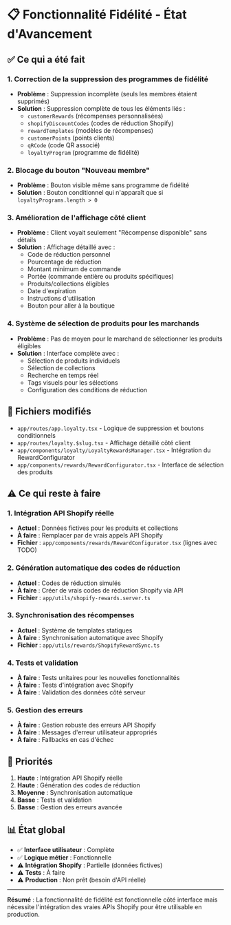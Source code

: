 # 📋 Fonctionnalité Fidélité - État d'Avancement

## ✅ **Ce qui a été fait**

### 1. **Correction de la suppression des programmes de fidélité**

- **Problème** : Suppression incomplète (seuls les membres étaient supprimés)
- **Solution** : Suppression complète de tous les éléments liés :
  - `customerRewards` (récompenses personnalisées)
  - `shopifyDiscountCodes` (codes de réduction Shopify)
  - `rewardTemplates` (modèles de récompenses)
  - `customerPoints` (points clients)
  - `qRCode` (code QR associé)
  - `loyaltyProgram` (programme de fidélité)

### 2. **Blocage du bouton "Nouveau membre"**

- **Problème** : Bouton visible même sans programme de fidélité
- **Solution** : Bouton conditionnel qui n'apparaît que si `loyaltyPrograms.length > 0`

### 3. **Amélioration de l'affichage côté client**

- **Problème** : Client voyait seulement "Récompense disponible" sans détails
- **Solution** : Affichage détaillé avec :
  - Code de réduction personnel
  - Pourcentage de réduction
  - Montant minimum de commande
  - Portée (commande entière ou produits spécifiques)
  - Produits/collections éligibles
  - Date d'expiration
  - Instructions d'utilisation
  - Bouton pour aller à la boutique

### 4. **Système de sélection de produits pour les marchands**

- **Problème** : Pas de moyen pour le marchand de sélectionner les produits éligibles
- **Solution** : Interface complète avec :
  - Sélection de produits individuels
  - Sélection de collections
  - Recherche en temps réel
  - Tags visuels pour les sélections
  - Configuration des conditions de réduction

## 🔧 **Fichiers modifiés**

- `app/routes/app.loyalty.tsx` - Logique de suppression et boutons conditionnels
- `app/routes/loyalty.$slug.tsx` - Affichage détaillé côté client
- `app/components/loyalty/LoyaltyRewardsManager.tsx` - Intégration du RewardConfigurator
- `app/components/rewards/RewardConfigurator.tsx` - Interface de sélection des produits

## ⚠️ **Ce qui reste à faire**

### 1. **Intégration API Shopify réelle**

- **Actuel** : Données fictives pour les produits et collections
- **À faire** : Remplacer par de vrais appels API Shopify
- **Fichier** : `app/components/rewards/RewardConfigurator.tsx` (lignes avec TODO)

### 2. **Génération automatique des codes de réduction**

- **Actuel** : Codes de réduction simulés
- **À faire** : Créer de vrais codes de réduction Shopify via API
- **Fichier** : `app/utils/shopify-rewards.server.ts`

### 3. **Synchronisation des récompenses**

- **Actuel** : Système de templates statiques
- **À faire** : Synchronisation automatique avec Shopify
- **Fichier** : `app/utils/rewards/ShopifyRewardSync.ts`

### 4. **Tests et validation**

- **À faire** : Tests unitaires pour les nouvelles fonctionnalités
- **À faire** : Tests d'intégration avec Shopify
- **À faire** : Validation des données côté serveur

### 5. **Gestion des erreurs**

- **À faire** : Gestion robuste des erreurs API Shopify
- **À faire** : Messages d'erreur utilisateur appropriés
- **À faire** : Fallbacks en cas d'échec

## 🎯 **Priorités**

1. **Haute** : Intégration API Shopify réelle
2. **Haute** : Génération des codes de réduction
3. **Moyenne** : Synchronisation automatique
4. **Basse** : Tests et validation
5. **Basse** : Gestion des erreurs avancée

## 📊 **État global**

- ✅ **Interface utilisateur** : Complète
- ✅ **Logique métier** : Fonctionnelle
- ⚠️ **Intégration Shopify** : Partielle (données fictives)
- ⚠️ **Tests** : À faire
- ⚠️ **Production** : Non prêt (besoin d'API réelle)

---

**Résumé** : La fonctionnalité de fidélité est fonctionnelle côté interface mais nécessite l'intégration des vraies APIs Shopify pour être utilisable en production.
